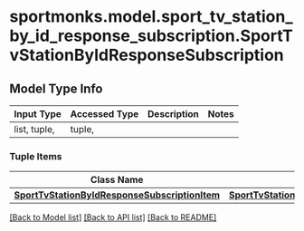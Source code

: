 # sportmonks.model.sport_tv_station_by_id_response_subscription.SportTvStationByIdResponseSubscription

## Model Type Info
Input Type | Accessed Type | Description | Notes
------------ | ------------- | ------------- | -------------
list, tuple,  | tuple,  |  | 

### Tuple Items
Class Name | Input Type | Accessed Type | Description | Notes
------------- | ------------- | ------------- | ------------- | -------------
[**SportTvStationByIdResponseSubscriptionItem**](SportTvStationByIdResponseSubscriptionItem.md) | [**SportTvStationByIdResponseSubscriptionItem**](SportTvStationByIdResponseSubscriptionItem.md) | [**SportTvStationByIdResponseSubscriptionItem**](SportTvStationByIdResponseSubscriptionItem.md) |  | 

[[Back to Model list]](../../README.md#documentation-for-models) [[Back to API list]](../../README.md#documentation-for-api-endpoints) [[Back to README]](../../README.md)

